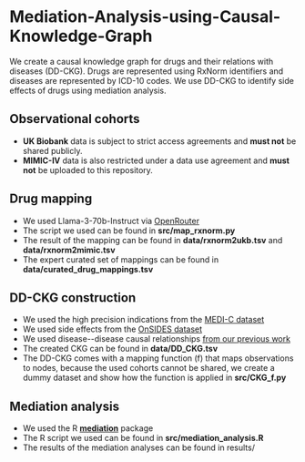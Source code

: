 # Mediation-Analysis-using-Causal-Knowledge-Graph
We create a causal knowledge graph for drugs and their relations with diseases (DD-CKG). 
Drugs are represented using RxNorm identifiers and diseases are represented by ICD-10 codes.
We use DD-CKG to identify side effects of drugs using mediation analysis.

## Observational cohorts
- **UK Biobank** data is subject to strict access agreements and **must not** be shared publicly.
- **MIMIC-IV** data is also restricted under a data use agreement and **must not** be uploaded to this repository.

## Drug mapping
- We used Llama-3-70b-Instruct via [OpenRouter](https://openrouter.ai/meta-llama/llama-3-70b-instruct)
- The script we used can be found in **src/map_rxnorm.py**
- The result of the mapping can be found in **data/rxnorm2ukb.tsv** and **data/rxnorm2mimic.tsv**
- The expert curated set of mappings can be found in **data/curated_drug_mappings.tsv**

## DD-CKG construction
- We used the high precision indications from the [MEDI-C dataset](https://www.vumc.org/wei-lab/medi)
- We used side effects from the [OnSIDES dataset](https://github.com/tatonetti-lab/onsides/releases)
- We used disease--disease causal relationships [from our previous work](https://github.com/bio-ontology-research-group/Causal-relations-between-diseases)
- The created CKG can be found in **data/DD_CKG.tsv**
- The DD-CKG comes with a mapping function (f) that maps observations to nodes, because the used cohorts cannot be shared, we create a dummy dataset and show how the function is applied in **src/CKG_f.py**

## Mediation analysis
- We used the R [**mediation**](https://cran.r-project.org/web/packages/mediation/index.html) package
- The R script we used can be found in **src/mediation_analysis.R**
- The results of the mediation analyses can be found in results/

